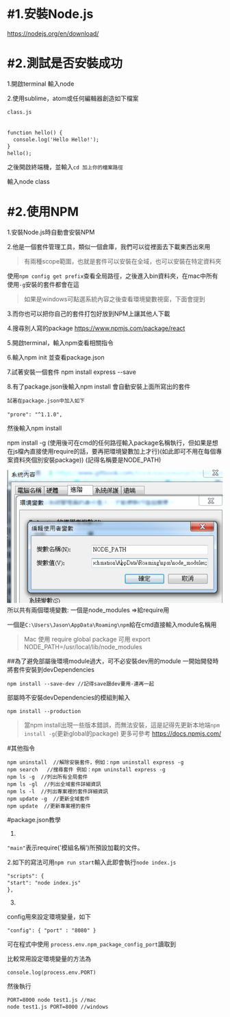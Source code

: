 # \#1.安裝Node.js

https://nodejs.org/en/download/







# \#2.測試是否安裝成功

1.開啟terminal 輸入node



2.使用sublime，atom或任何編輯器創造如下檔案

```
class.js


function hello() {
  console.log('Hello Hello!');
}
hello();

```

之後開啟終端機，並輸入`cd 加上你的檔案路徑`

輸入node class

# #2.使用NPM

1.安裝Node.js時自動會安裝NPM

2.他是一個套件管理工具，類似一個倉庫，我們可以從裡面去下載東西出來用

>有兩種scope範圍，也就是套件可以安裝在全域，也可以安裝在特定資料夾

使用`npm config get prefix`查看全局路徑，之後進入bin資料夾，在mac中所有使用`-g`安裝的套件都會在這

>如果是windows可點選系統內容之後查看環境變數視窗，下面會提到

3.而你也可以把你自己的套件打包好放到NPM上讓其他人下載

4.搜尋別人寫的package https://www.npmjs.com/package/react

5.開啟terminal，輸入npm查看相關指令  

6.輸入npm init 並查看package.json

7.試著安裝一個套件 npm install express --save

8.有了package.json後輸入npm install 會自動安裝上面所寫出的套件
```
試著在package.json中加入如下

"prore": "^1.1.0",
```
然後輸入npm install



npm install  -g (使用後可在cmd的任何路徑輸入package名稱執行，但如果是想在js檔內直接使用require的話，要再把環境變數加上才行)(如此即可不用在每個專案資料夾個別安裝package))
(記得名稱要是NODE_PATH)

![](/assets/5a1c897c-0ff0-4f35-aa1c-36db81de39b6.png)
所以共有兩個環境變數:
一個是node_modules  =>給require用

一個是`C:\Users\Jason\AppData\Roaming\npm`給在cmd直接輸入module名稱用

>Mac 使用 require global package 可用
export NODE_PATH=/usr/local/lib/node_modules





##為了避免部屬後環境module過大，可不必安裝dev用的module
一開始開發時將套件安裝到devDependencies
```
npm install --save-dev //記得save跟dev要用-連再一起

```
部屬時不安裝devDependencies的模組則輸入
```
npm install --production
```


>當npm install出現一些版本錯誤，而無法安裝，這是記得先更新本地端`npm install -g`(更新global的package)
更多可參考
https://docs.npmjs.com/


#其他指令

```
npm uninstall  //解除安裝套件，例如：npm uninstall express -g
npm search   //搜尋套件 例如：npm uninstall express -g
npm ls -g  //列出所有全局套件
npm ls -gl  //列出全域套件詳細資訊
npm ls -l  //列出專案裡的套件詳細資訊
npm update -g  //更新全域套件
npm update  //更新專案裡的套件
```



#package.json教學

1.
`"main"`表示require('模組名稱')所預設加載的文件。

2.如下的寫法可用`npm run start`輸入此即會執行`node index.js`

```
"scripts": {
"start": "node index.js"
},
```
3.
config用來設定環境變量，如下
```
"config": { "port" : "8080" }
```

可在程式中使用
`process.env.npm_package_config_port`讀取到

比較常用設定環境變量的方法為
```
console.log(process.env.PORT)
```
然後執行
```
PORT=8000 node test1.js //mac
node test1.js PORT=8000 //windows
```



